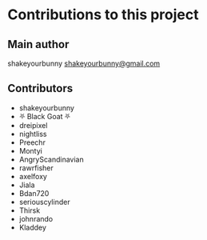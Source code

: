 Contributions to this project
=============================

Main author
----------
shakeyourbunny <shakeyourbunny@gmail.com>


Contributors
------------
- shakeyourbunny
- ⛧ Black Goat ⛧
- dreipixel
- nightliss
- Preechr
- Montyi
- AngryScandinavian
- rawrfisher
- axelfoxy
- Jiala
- Bdan720
- seriouscylinder
- Thirsk
- johnrando
- Kladdey
